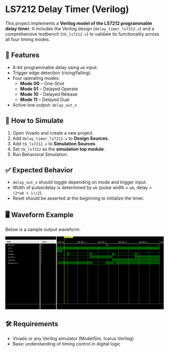 # LS7212 Delay Timer (Verilog)

This project implements a **Verilog model of the LS7212 programmable delay timer**. It includes the Verilog design (`delay_timer_ls7212.v`) and a comprehensive testbench (`tb_ls7212.v`) to validate its functionality across all four timing modes.

## 🔧 Features

- 8-bit programmable delay using `wb` input.
- Trigger edge detection (rising/falling).
- Four operating modes:
  - **Mode 00** – One-Shot
  - **Mode 01** – Delayed Operate
  - **Mode 10** – Delayed Release
  - **Mode 11** – Delayed Dual
- Active-low output: `delay_out_n`


## 🧪 How to Simulate

1. Open Vivado and create a new project.
2. Add `delay_timer_ls7212.v` to **Design Sources**.
3. Add `tb_ls7212.v` to **Simulation Sources**.
4. Set `tb_ls7212` as the **simulation top module**.
5. Run Behavioral Simulation.

## ✅ Expected Behavior

- `delay_out_n` should toggle depending on mode and trigger input.
- Width of pulse/delay is determined by `wb` (pulse width = `wb`, delay = `(2*wb + 1)/2`).
- Reset should be asserted at the beginning to initialize the timer.

## 🖥️ Waveform Example

Below is a sample output waveform:

![Waveform](https://github.com/MayankGangwar1234/digital_delay_timer/blob/main/Screenshot%202025-07-29%20200713.png)

## 🛠️ Requirements

- Vivado or any Verilog simulator (ModelSim, Icarus Verilog)
- Basic understanding of timing control in digital logic






